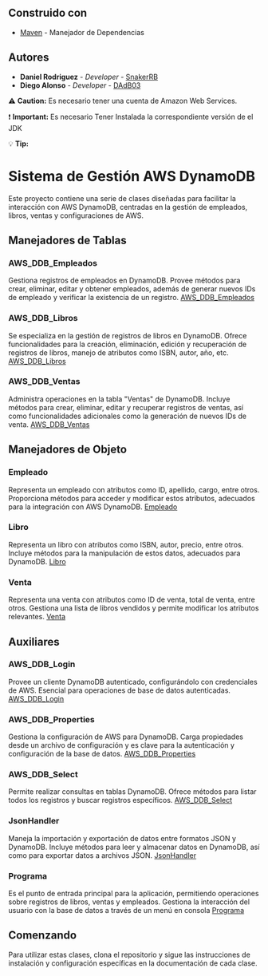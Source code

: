 ## Construido con

* [Maven](https://maven.apache.org/) - Manejador de Dependencias

## Autores

* **Daniel Rodriguez** - *Developer* - [SnakerRB](https://github.com/SnakerRB)
* **Diego Alonso** - *Developer* - [DAdB03](https://github.com/DAdB03)

:warning: **Caution:** Es necesario tener una cuenta de Amazon Web Services.

:exclamation: **Important:** Es necesario Tener Instalada la correspondiente versión de el JDK


:bulb: **Tip:** 
# Sistema de Gestión AWS DynamoDB

Este proyecto contiene una serie de clases diseñadas para facilitar la interacción con AWS DynamoDB, centradas en la gestión de empleados, libros, ventas y configuraciones de AWS.

## Manejadores de Tablas

### AWS_DDB_Empleados
Gestiona registros de empleados en DynamoDB. Provee métodos para crear, eliminar, editar y obtener empleados, además de generar nuevos IDs de empleado y verificar la existencia de un registro.
[AWS_DDB_Empleados](https://github.com/SnakerRB/Librenamo/blob/main/src/main/java/aws/connection/AWS_DDB_Empleados.java)

### AWS_DDB_Libros
Se especializa en la gestión de registros de libros en DynamoDB. Ofrece funcionalidades para la creación, eliminación, edición y recuperación de registros de libros, manejo de atributos como ISBN, autor, año, etc.
[AWS_DDB_Libros](https://github.com/SnakerRB/Librenamo/blob/main/src/main/java/aws/connection/AWS_DDB_Libros.java)
### AWS_DDB_Ventas
Administra operaciones en la tabla "Ventas" de DynamoDB. Incluye métodos para crear, eliminar, editar y recuperar registros de ventas, así como funcionalidades adicionales como la generación de nuevos IDs de venta.
[AWS_DDB_Ventas](https://github.com/SnakerRB/Librenamo/blob/main/src/main/java/aws/connection/AWS_DDB_Ventas.java)

## Manejadores de Objeto
### Empleado
Representa un empleado con atributos como ID, apellido, cargo, entre otros. Proporciona métodos para acceder y modificar estos atributos, adecuados para la integración con AWS DynamoDB.
[Empleado](https://github.com/SnakerRB/Librenamo/blob/main/src/main/java/aws/connection/Empleado.java)

### Libro
Representa un libro con atributos como ISBN, autor, precio, entre otros. Incluye métodos para la manipulación de estos datos, adecuados para DynamoDB.
[Libro](https://github.com/SnakerRB/Librenamo/blob/main/src/main/java/aws/connection/Libro.java)

### Venta
Representa una venta con atributos como ID de venta, total de venta, entre otros. Gestiona una lista de libros vendidos y permite modificar los atributos relevantes.
[Venta](https://github.com/SnakerRB/Librenamo/blob/main/src/main/java/aws/connection/Venta.java)

## Auxiliares

### AWS_DDB_Login
Provee un cliente DynamoDB autenticado, configurándolo con credenciales de AWS. Esencial para operaciones de base de datos autenticadas.
[AWS_DDB_Login](https://github.com/SnakerRB/Librenamo/blob/main/src/main/java/aws/connection/AWS_DDB_Login.java)

### AWS_DDB_Properties
Gestiona la configuración de AWS para DynamoDB. Carga propiedades desde un archivo de configuración y es clave para la autenticación y configuración de la base de datos.
[AWS_DDB_Properties](https://github.com/SnakerRB/Librenamo/blob/main/src/main/java/aws/connection/AWS_DDB_Properties.java)

### AWS_DDB_Select
Permite realizar consultas en tablas DynamoDB. Ofrece métodos para listar todos los registros y buscar registros específicos.
[AWS_DDB_Select](https://github.com/SnakerRB/Librenamo/blob/main/src/main/java/aws/connection/AWS_DDB_Select.java)

### JsonHandler
Maneja la importación y exportación de datos entre formatos JSON y DynamoDB. Incluye métodos para leer y almacenar datos en DynamoDB, así como para exportar datos a archivos JSON.
[JsonHandler](https://github.com/SnakerRB/Librenamo/blob/main/src/main/java/aws/connection/JsonHandler.java)

### Programa
Es el punto de entrada principal para la aplicación, permitiendo operaciones sobre registros de libros, ventas y empleados. Gestiona la interacción del usuario con la base de datos a través de un menú en consola
[Programa](https://github.com/SnakerRB/Librenamo/blob/main/src/main/java/aws/connection/Programa.java)

## Comenzando
Para utilizar estas clases, clona el repositorio y sigue las instrucciones de instalación y configuración específicas en la documentación de cada clase.

